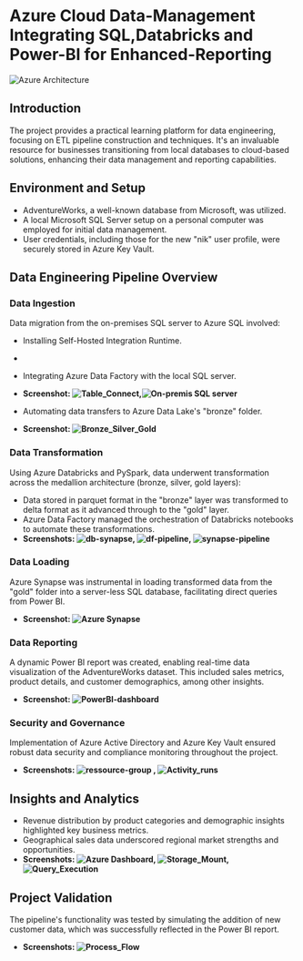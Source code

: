 # Azure Cloud Data-Management Integrating SQL,Databricks and Power-BI for Enhanced-Reporting

![Azure Architecture](https://github.com/neelgandhi108/Azure-Cloud-Data-Management-Integrating-SQL-Databricks-and-Power-BI-for-Enhanced-Reporting/blob/main/assets/Azure_Architecture.png)

## Introduction

The project provides a practical learning platform for data engineering, focusing on ETL pipeline construction and techniques. It's an invaluable resource for businesses transitioning from local databases to cloud-based solutions, enhancing their data management and reporting capabilities.

## Environment and Setup

- AdventureWorks, a well-known database from Microsoft, was utilized.
- A local Microsoft SQL Server setup on a personal computer was employed for initial data management.
- User credentials, including those for the new "nik" user profile, were securely stored in Azure Key Vault.

## Data Engineering Pipeline Overview

### Data Ingestion

Data migration from the on-premises SQL server to Azure SQL involved:

- Installing Self-Hosted Integration Runtime.
- 
- Integrating Azure Data Factory with the local SQL server.
 - **Screenshot:  ![Table_Connect](https://github.com/neelgandhi108/Azure-Cloud-Data-Management-Integrating-SQL-Databricks-and-Power-BI-for-Enhanced-Reporting/blob/main/assets/Table_Connect.png),![On-premis SQL server](https://github.com/neelgandhi108/Azure-Cloud-Data-Management-Integrating-SQL-Databricks-and-Power-BI-for-Enhanced-Reporting/blob/main/assets/On-premis_SQL_server.png)**
   
- Automating data transfers to Azure Data Lake's "bronze" folder.
- **Screenshot: ![Bronze_Silver_Gold](https://github.com/neelgandhi108/Azure-Cloud-Data-Management-Integrating-SQL-Databricks-and-Power-BI-for-Enhanced-Reporting/blob/main/assets/Bronze_Silver_Gold.png)**

### Data Transformation

Using Azure Databricks and PySpark, data underwent transformation across the medallion architecture (bronze, silver, gold layers):

- Data stored in parquet format in the "bronze" layer was transformed to delta format as it advanced through to the "gold" layer.
- Azure Data Factory managed the orchestration of Databricks notebooks to automate these transformations.
- **Screenshots: ![db-synapse](https://github.com/neelgandhi108/Azure-Cloud-Data-Management-Integrating-SQL-Databricks-and-Power-BI-for-Enhanced-Reporting/blob/main/assets/db-synapse.png), ![df-pipeline](https://github.com/neelgandhi108/Azure-Cloud-Data-Management-Integrating-SQL-Databricks-and-Power-BI-for-Enhanced-Reporting/blob/main/assets/df-pipeline.png), ![synapse-pipeline](https://github.com/neelgandhi108/Azure-Cloud-Data-Management-Integrating-SQL-Databricks-and-Power-BI-for-Enhanced-Reporting/blob/main/assets/synapse-pipeline.png)**

### Data Loading

Azure Synapse was instrumental in loading transformed data from the "gold" folder into a server-less SQL database, facilitating direct queries from Power BI.

- **Screenshot: ![Azure Synapse](https://github.com/neelgandhi108/Azure-Cloud-Data-Management-Integrating-SQL-Databricks-and-Power-BI-for-Enhanced-Reporting/blob/main/assets/Azure_Synapse.png)**

### Data Reporting

A dynamic Power BI report was created, enabling real-time data visualization of the AdventureWorks dataset. This included sales metrics, product details, and customer demographics, among other insights.

- **Screenshot: ![PowerBI-dashboard](https://github.com/neelgandhi108/Azure-Cloud-Data-Management-Integrating-SQL-Databricks-and-Power-BI-for-Enhanced-Reporting/blob/main/assets/PowerBI-dashboard.png)**

### Security and Governance

Implementation of Azure Active Directory and Azure Key Vault ensured robust data security and compliance monitoring throughout the project.

- **Screenshots: ![ressource-group](https://github.com/neelgandhi108/Azure-Cloud-Data-Management-Integrating-SQL-Databricks-and-Power-BI-for-Enhanced-Reporting/blob/main/assets/ressource-group.png) , ![Activity_runs](https://github.com/neelgandhi108/Azure-Cloud-Data-Management-Integrating-SQL-Databricks-and-Power-BI-for-Enhanced-Reporting/blob/main/assets/Activity_runs.png)**

## Insights and Analytics

- Revenue distribution by product categories and demographic insights highlighted key business metrics.
- Geographical sales data underscored regional market strengths and opportunities.
- **Screenshots: ![Azure Dashboard](https://github.com/neelgandhi108/Azure-Cloud-Data-Management-Integrating-SQL-Databricks-and-Power-BI-for-Enhanced-Reporting/blob/main/assets/Azure_Dashboard.png), ![Storage_Mount](https://github.com/neelgandhi108/Azure-Cloud-Data-Management-Integrating-SQL-Databricks-and-Power-BI-for-Enhanced-Reporting/blob/main/assets/Storage_Mount.png), ![Query_Execution](https://github.com/neelgandhi108/Azure-Cloud-Data-Management-Integrating-SQL-Databricks-and-Power-BI-for-Enhanced-Reporting/blob/main/assets/Query_Execution.png)**

## Project Validation

The pipeline's functionality was tested by simulating the addition of new customer data, which was successfully reflected in the Power BI report.

- **Screenshots: ![Process_Flow](https://github.com/neelgandhi108/Azure-Cloud-Data-Management-Integrating-SQL-Databricks-and-Power-BI-for-Enhanced-Reporting/blob/main/assets/Process_Flow.png)**


